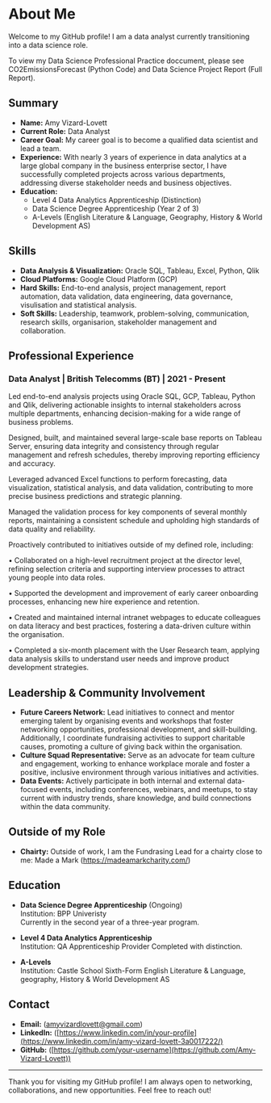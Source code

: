 # About Me

Welcome to my GitHub profile! I am a data analyst currently transitioning into a data science role. 

To view my Data Science Professional Practice doccument, please see CO2EmissionsForecast (Python Code) and Data Science Project Report (Full Report). 

## Summary

- **Name:** Amy Vizard-Lovett
- **Current Role:** Data Analyst
- **Career Goal:** My career goal is to become a qualified data scientist and lead a team.
- **Experience:** With nearly 3 years of experience in data analytics at a large global company in the business enterprise sector, I have successfully completed projects across various departments, addressing diverse stakeholder needs and business objectives.
- **Education:** 
  - Level 4 Data Analytics Apprenticeship (Distinction)
  - Data Science Degree Apprenticeship (Year 2 of 3)
  - A-Levels (English Literature & Language, Geography, History & World Development AS)

## Skills

- **Data Analysis & Visualization:** Oracle SQL, Tableau, Excel, Python, Qlik
- **Cloud Platforms:** Google Cloud Platform (GCP)
- **Hard Skills:** End-to-end analysis, project management, report automation, data validation, data engineering, data governance, visulisation and statistical analysis. 
- **Soft Skills:** Leadership, teamwork, problem-solving, communication, research skills, organisarion, stakeholder management and collaboration.

## Professional Experience

### Data Analyst | British Telecomms (BT) | 2021 - Present
Led end-to-end analysis projects using Oracle SQL, GCP, Tableau, Python and Qlik, delivering actionable insights to internal stakeholders across multiple departments, enhancing decision-making for a wide range of business problems.

Designed, built, and maintained several large-scale base reports on Tableau Server, ensuring data integrity and consistency through regular management and refresh schedules, thereby improving reporting efficiency and accuracy.

Leveraged advanced Excel functions to perform forecasting, data visualization, statistical analysis, and data validation, contributing to more precise business predictions and strategic planning.

Managed the validation process for key components of several monthly reports, maintaining a consistent schedule and upholding high standards of data quality and reliability.



Proactively contributed to initiatives outside of my defined role, including:



  •	Collaborated on a high-level recruitment project at the director level, refining selection criteria and supporting interview processes to attract young people into data roles.

  •	Supported the development and improvement of early career onboarding processes, enhancing new hire experience and retention. 

  •	Created and maintained internal intranet webpages to educate colleagues on data literacy and best practices, fostering a data-driven culture within the organisation.

  •	Completed a six-month placement with the User Research team, applying data analysis skills to understand user needs and improve product development strategies. 


## Leadership & Community Involvement

- **Future Careers Network:** Lead initiatives to connect and mentor emerging talent by organising events and workshops that foster networking opportunities, professional development, and skill-building. Additionally, I coordinate fundraising activities to support charitable causes, promoting a culture of giving back within the organisation.
- **Culture Squad Representative:** Serve as an advocate for team culture and engagement, working to enhance workplace morale and foster a positive, inclusive environment through various initiatives and activities.
- **Data Events:** Actively participate in both internal and external data-focused events, including conferences, webinars, and meetups, to stay current with industry trends, share knowledge, and build connections within the data community.

## Outside of my Role

- **Chairty:** Outside of work, I am the Fundrasing Lead for a chairty close to me: Made a Mark (https://madeamarkcharity.com/)


## Education

- **Data Science Degree Apprenticeship** (Ongoing)  
  Institution: BPP Univeristy  
  Currently in the second year of a three-year program.

- **Level 4 Data Analytics Apprenticeship**  
  Institution: QA Apprenticeship Provider
  Completed with distinction.

- **A-Levels**  
  Institution: Castle School Sixth-Form
  English Literature & Language, geography, History & World Development AS

## Contact

- **Email:** (amyvizardlovett@gmail.com)
- **LinkedIn:** ([https://www.linkedin.com/in/your-profile](https://www.linkedin.com/in/amy-vizard-lovett-3a0017222/)
- **GitHub:** ([https://github.com/your-username](https://github.com/Amy-Vizard-Lovett))

---

Thank you for visiting my GitHub profile! I am always open to networking, collaborations, and new opportunities. Feel free to reach out!
